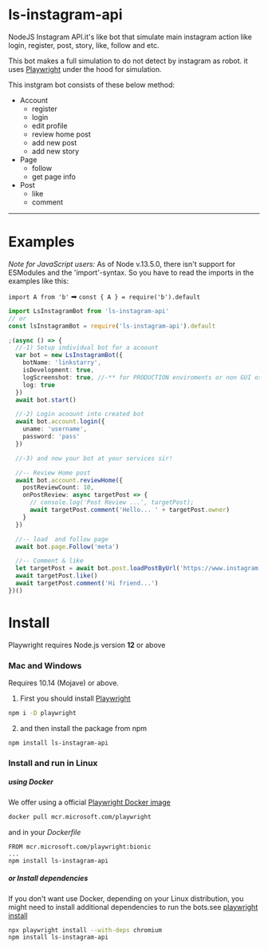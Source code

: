 # ls-instagram-api

NodeJS Instagram API.it's like bot that simulate main instagram action like login, register, post, story, like, follow and etc.

This bot makes a full simulation to do not detect by instagram as robot. it uses [Playwright](https://playwright.dev/docs/library) under the hood for simulation.

This instgram bot consists of these below method:

- Account
  - register
  - login
  - edit profile
  - review home post
  - add new post
  - add new story
- Page
  - follow
  - get page info
- Post
  - like
  - comment

---

# Examples

_Note for JavaScript users:_
As of Node v.13.5.0, there isn't support for ESModules and the 'import'-syntax.
So you have to read the imports in the examples like this:

`import A from 'b'` ➡ `const { A } = require('b').default`

```typescript
import LsInstagramBot from 'ls-instagram-api'
// or
const lsInstagramBot = require('ls-instagram-api').default

;(async () => {
  //-1) Setup individual bot for a acoount
  var bot = new LsInstagramBot({
    botName: 'linkstarry',
    isDevelopment: true,
    logScreenshot: true, //-** for PRODUCTION enviroments or non GUI os , you should set this options `true`
    log: true
  })
  await bot.start()

  //-2) Login acoount into created bot
  await bot.account.login({
    uname: 'username',
    password: 'pass'
  })

  //-3) and now your bot at your services sir!

  //-- Review Home post
  await bot.account.reviewHome({
    postReviewCount: 10,
    onPostReview: async targetPost => {
      // console.log('Post Review ...', targetPost);
      await targetPost.comment('Hello... ' + targetPost.owner)
    }
  })

  //-- load  and follow page
  await bot.page.Follow('meta')

  //-- Comment & like
  let targetPost = await bot.post.loadPostByUrl('https://www.instagram.com/p/CVTtCZotdJX/')
  await targetPost.like()
  await targetPost.comment('Hi friend...')
})()
```

# Install

Playwright requires Node.js version **12** or above

### Mac and Windows

Requires 10.14 (Mojave) or above.

1. First you should install [Playwright](https://playwright.dev/docs/library)

```sh
npm i -D playwright
```

2. and then install the package from npm

```
npm install ls-instagram-api
```

### Install and run in Linux

##### using Docker

We offer using a official [Playwright Docker image](https://hub.docker.com/_/microsoft-playwright)

```sh
docker pull mcr.microsoft.com/playwright
```

and in your _Dockerfile_

```Containerfile
FROM mcr.microsoft.com/playwright:bionic
...
npm install ls-instagram-api
```

##### or Install dependencies

If you don't want use Docker, depending on your Linux distribution, you might need to install additional dependencies to run the bots.see [playwright install](https://playwright.dev/docs/library#linux)

```sh
npx playwright install --with-deps chromium
npm install ls-instagram-api
```

